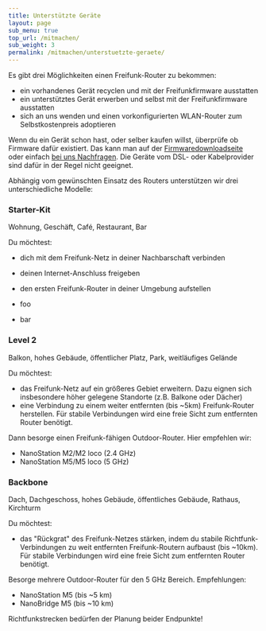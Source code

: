 ```yaml
---
title: Unterstützte Geräte
layout: page
sub_menu: true
top_url: /mitmachen/
sub_weight: 3
permalink: /mitmachen/unterstuetzte-geraete/
---
```


Es gibt drei Möglichkeiten einen Freifunk-Router zu bekommen:

* ein vorhandenes Gerät recyclen und mit der Freifunkfirmware ausstatten
* ein unterstütztes Gerät erwerben und selbst mit der Freifunkfirmware ausstatten
* sich an uns wenden und einen vorkonfigurierten WLAN-Router zum Selbstkostenpreis adoptieren

Wenn du ein Gerät schon hast, oder selber kaufen willst, überprüfe ob Firmware dafür existiert. Das kann man auf der [Firmwaredownloadseite](http://update.freifunk-darmstadt.de/) oder einfach [bei uns Nachfragen](/kontakt/). Die Geräte vom DSL- oder Kabelprovider sind dafür in der Regel nicht geeignet.

Abhängig vom gewünschten Einsatz des Routers unterstützen wir drei unterschiedliche Modelle:

### Starter-Kit
<p class="sub">Wohnung, Geschäft, Café, Restaurant, Bar</p>

Du möchtest:

* dich mit dem Freifunk-Netz in deiner Nachbarschaft verbinden
* deinen Internet-Anschluss freigeben
* den ersten Freifunk-Router in deiner Umgebung aufstellen

* foo
* bar

### Level 2
<p class="sub">Balkon, hohes Gebäude, öffentlicher Platz, Park, weitläufiges Gelände</p>

Du möchtest:

* das Freifunk-Netz auf ein größeres Gebiet erweitern. Dazu eignen sich insbesondere höher gelegene Standorte (z.B. Balkone oder Dächer)
* eine Verbindung zu einem weiter entfernten (bis ~5km) Freifunk-Router herstellen. Für stabile Verbindungen wird eine freie Sicht zum entfernten Router benötigt.


Dann besorge einen Freifunk-fähigen Outdoor-Router. Hier empfehlen wir:

* NanoStation M2/M2 loco (2.4 GHz)
* NanoStation M5/M5 loco (5 GHz)
	
### Backbone
<p class="sub">Dach, Dachgeschoss, hohes Gebäude, öffentliches Gebäude, Rathaus, Kirchturm</p>

Du möchtest:

* das "Rückgrat" des Freifunk-Netzes stärken, indem du stabile Richtfunk-Verbindungen zu weit entfernten Freifunk-Routern aufbaust (bis ~10km). Für stabile Verbindungen wird eine freie Sicht zum entfernten Router benötigt.

Besorge mehrere Outdoor-Router für den 5 GHz Bereich. Empfehlungen:

* NanoStation M5 (bis ~5 km)
* NanoBridge M5 (bis ~10 km)

Richtfunkstrecken bedürfen der Planung beider Endpunkte!
